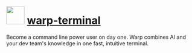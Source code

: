 ﻿# <img src="https://rawcdn.githack.com/virtualex-itv/chocolatey-packages/40d037a72e4d24dae1a1ae1ef2aa45925b180c3d/icons/warp-terminal.png" width="48" height="48"/> [warp-terminal](https://community.chocolatey.org/packages/warp-terminal)

Become a command line power user on day one. Warp combines AI and your dev team's knowledge in one fast, intuitive terminal.
